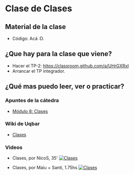 # Clase de Clases

## Material de la clase

- Código: Acá :D.

## ¿Que hay para la clase que viene?

- Hacer el TP-2: https://classroom.github.com/a/UHrGXRxI
- Arrancar el TP integrador.

## ¿Qué mas puedo leer, ver o practicar?

### Apuntes de la cátedra
- [Módulo 8: Clases](https://docs.google.com/document/d/1Dgq_PfCbJHO1M7dXe-vGXtj4mbEUWlYhfvQ2i0RWOsk/edit?usp=sharing)

### Wiki de Uqbar

- [Clases](https://wiki.uqbar.org/wiki/articles/clases.html)

### Videos

- Clases, por NicoS, 35'
[![Clases](https://img.youtube.com/vi/heOfUEb6uRQ/0.jpg)](https://youtu.be/heOfUEb6uRQ "Clases")


- Clases, por Maiu + Santi, 1.75hs
[![Clases](https://img.youtube.com/vi/-zakfxUDj-0/0.jpg)](https://youtu.be/-zakfxUDj-0 "Clases")
